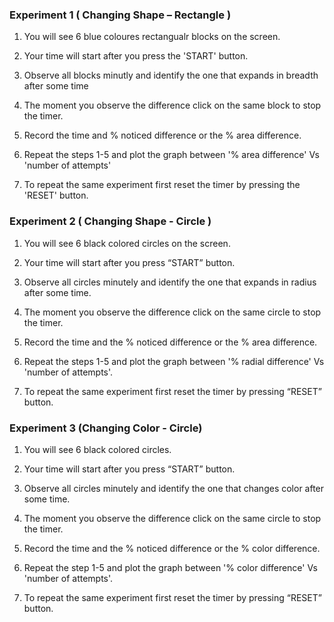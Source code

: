 ### Experiment 1 ( Changing Shape – Rectangle )

1. You will see 6 blue coloures rectangualr blocks on the screen.

2. Your time will start after you press the 'START' button.

3. Observe all blocks minutly and identify the one that expands in breadth after some time

4. The moment you observe the difference click on the same block to stop the timer.

5. Record the time and % noticed difference or the % area difference.

6. Repeat the steps 1-5 and plot the graph between '% area difference' Vs 'number of attempts'

7. To repeat the same experiment first reset the timer by pressing the 'RESET' button.

 

### Experiment 2 ( Changing Shape - Circle )

1. You will see 6 black colored circles on the screen.

2. Your time will start after you press “START” button.

3. Observe all circles minutely and identify the one that expands in radius after some time.

4. The moment you observe the difference click on the same circle to stop the timer.

5. Record the time and the % noticed difference or the % area difference.

6. Repeat the steps 1-5 and plot the graph between '% radial difference' Vs 'number of attempts'.

7. To repeat the same experiment first reset the timer by pressing “RESET” button.

 

### Experiment 3 (Changing Color - Circle)

1. You will see 6 black colored circles.

2. Your time will start after you press “START” button.

3. Observe all circles minutely and identify the one that changes color after some time.

4. The moment you observe the difference click on the same circle to stop the timer.

5. Record the time and the % noticed difference or the % color difference.

6. Repeat the step 1-5 and plot the graph between '% color difference' Vs 'number of attempts'.

7. To repeat the same experiment first reset the timer by pressing “RESET” button.
